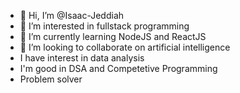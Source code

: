 - 👋 Hi, I’m @Isaac-Jeddiah
- 👀 I’m interested in fullstack programming
- 🌱 I’m currently learning NodeJS and ReactJS
- 💞️ I’m looking to collaborate on artificial intelligence
- I have interest in data analysis
- I'm good in DSA and Competetive Programming
- Problem solver


<!---
Isaac-Jeddiah/Isaac-Jeddiah is a ✨ special ✨ repository because its `README.md` (this file) appears on your GitHub profile.
You can click the Preview link to take a look at your changes.
--->
